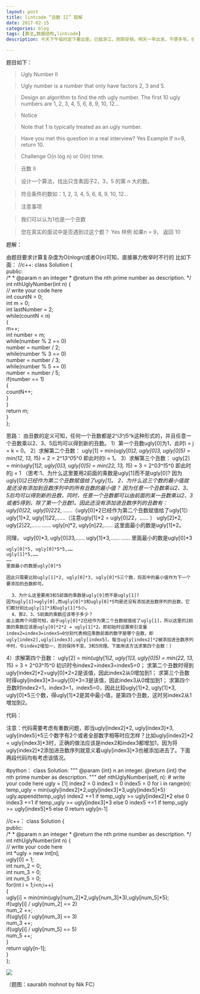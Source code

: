 ```yaml
---
layout: post
title: lintcode “丑数 II” 题解
date: 2017-02-15
categories: blog
tags: [算法,数据结构,lintcode]
description: 今天下午临时定下要出差。已抵浙江，刚刚安顿。明天一早出发，不便多写。但会在工作之余尽量写。写不是义务，写本身就是写的报酬。

---
```

题目如下：

>Ugly Number II

>Ugly number is a number that only have factors 2, 3 and 5.

>Design an algorithm to find the nth ugly number. The first 10 ugly numbers are 1, 2, 3, 4, 5, 6, 8, 9, 10, 12...

>Notice

>Note that 1 is typically treated as an ugly number.

>Have you met this question in a real interview? Yes
>Example
>If n=9, return 10.

>Challenge 
>O(n log n) or O(n) time.


>丑数 II

>设计一个算法，找出只含素因子2，3，5 的第 n 大的数。

>符合条件的数如：1, 2, 3, 4, 5, 6, 8, 9, 10, 12...

> 注意事项

>我们可以认为1也是一个丑数

>您在真实的面试中是否遇到过这个题？ Yes
>样例
>如果n = 9， 返回 10

题解：

由题目要求计算复杂度为O(nlogn)或者O(n)可知，直接暴力枚举时不行的
比如下面：
//c++:
class Solution {  
public:  
    /* 
     * @param n an integer 
     * @return the nth prime number as description. 
     */  
    int nthUglyNumber(int n) {  
        // write your code here  
        int countN = 0;  
        int m = 0;  
        int lastNumber = 2;  
        while(countN < n)  
        {  
            m++;  
            int number = m;  
            while(number % 2 == 0)  
                number = number / 2;  
            while(number % 3 == 0)  
                number = number / 3;  
            while(number % 5 == 0)  
                number = number / 5;  
            if(number == 1)  
            {  
                countN++;  
            }  
        }  
        return m;  
    }  
};  

思路：
由丑数的定义可知，任何一个丑数都是2^i*3^j*5^k这种形式的，并且任意一个丑数乘以2、3、5后均可以得到新的丑数。
1）第一个丑数ugly[0]为1，此时i = j = k = 0。
2）求解第二个丑数：
ugly[1] = min(ugly[0]*2, ugly[0]*3, ugly[0]*5) = min(1*2, 1*3, 1*5) = 2 = 2^1*3^0*5^0
即此时的i = 1。
3）求解第三个丑数：
ugly[2] = min(ugly[1]*2, ugly[0]*3, ugly[0]*5) = min(2*2, 1*3, 1*5) = 3 = 2^0*3^1*5^0
即此时的j = 1
（思考:1、为什么这里要用2前面的乘数是ugly[1]而不是ugly[0]?
	因为ugly[0]*2已经作为第二个丑数赋值给了ugly[1]。
      2、为什么这三个数的最小值就是还没有添加到丑数序列中的所有丑数的最小值？
	因为任意一个丑数乘以2、3、5后均可以得到新的丑数，同时，任意一个丑数都可以由前面的某一丑数乘以2、3或者5得到，除了第一个丑数1。因此还没有添加进丑数序列的丑数有：
	ugly[0]*2*2, ugly[0]*2*2*2, ……（ugly[0]*2已经作为第二个丑数赋值给了ugly[1]）
	ugly[1]*2, ugly[1]*2*2,……（注意ugly[1]*2 = ugly[0]*2*2，…… ）
	ugly[2]*2, ugly[2]*2*2,……
	……
	ugly[n]*2, ugly[n]*2*2,……
	这里面最小的数是ugly[1]*2。
	
同理，
	ugly[0]*3, ugly[0]*3*3,……
	ugly[1]*3,……
	……
	里面最小的数是ugly[0]*3
	
	ugly[0]*5, ugly[0]*5*5,……
	ugly[1]*5,……
	……
	里面最小的数是ugly[0]*5
	
	因此只需要比较ugly[1]*2, ugly[0]*3, ugly[0]*5三个数，将其中的最小值作为下一个要添加的丑数即可。
	
      3、为什么这里要用3和5前面的乘数是ugly[0]而不是ugly[1]?
	因为ugly[1]>ugly[0],而ugly[0]*3和ugly[0]*5均是还没有添加进丑数序列的丑数，它们都分别比ugly[1]*3和ugly[1]*5小。
      4、那2、3、5前面的乘数应该等于多少？
	由上面两个问题可知，由于ugly[0]*2已经作为第二个丑数赋值给了ugly[1]，所以这里的2前面的乘数应该是ugly[0]*2*2 = ugly[1]*2。即初始时设置索引变量index2=index3=index5=0分别代表相应乘数前面的数字是哪个丑数，即ugly[index2],ugly[index3],ugly[index5]。每当ugly[index2]*2被添加进丑数序列中时，令index2增加一，否则保持不变。3和5同理。下面用该方法求第四个丑数：)
4）求解第四个丑数：
ugly[2] = min(ugly[1]*2, ugly[1]*3, ugly[0]*5) = min(2*2, 1*3, 1*5) = 3 = 2^0*3^1*5^0
初识时令index2=index3=index5=0；
求第二个丑数时得到ugly[index2]*2=ugly[0]*2=2是该值，因此index2从0增加到1；
求第三个丑数时得ugly[index3]*3=ugly[0]*3=3是该值，因此index3从0增加到1；
求第四个丑数时index2=1，index3=1，index5=0，因此比较ugly[1]*2, ugly[1]*3, ugly[0]*5三个数，得ugly[1]*2是其中最小值，是第四个丑数，这时另index2从1增加到2。

代码：

注意：代码需要考虑有重数问题，即当ugly[index2]*2, ugly[index3]*3, ugly[index5]*5三个数字有2个或者全部数字相等时应怎样？比如ugly[index2]*2 = ugly[index3]*3时，正确的做法应该是index2和index3都增加1，因为将ugly[index2]*2添加进丑数序列就意义着ugly[index3]*3也被添加进去了。下面两段代码均有考虑该情况。

#python：
class Solution:
    """
    @param {int} n an integer.
    @return {int} the nth prime number as description.
    """
    def nthUglyNumber(self, n):
        # write your code here
        ugly = [1]
        index2 = 0
        index3 = 0
        index5 = 0
        for i in range(n):
            temp_ugly = min(ugly[index2]*2,ugly[index3]*3,ugly[index5]*5)
            ugly.append(temp_ugly)
            index2 +=1 if temp_ugly >= ugly[index2]*2 else 0
            index3 +=1 if temp_ugly >= ugly[index3]*3 else 0
            index5 +=1 if temp_ugly >= ugly[index5]*5 else 0
        return ugly[n-1]


//c++：
class Solution {  
public:  
    /* 
     * @param n an integer 
     * @return the nth prime number as description. 
     */  
    int nthUglyNumber(int n) {  
        // write your code here  
        int *ugly = new int[n];  
        ugly[0] = 1;  
        int num_2 = 0;  
        int num_3 = 0;  
        int num_5 = 0;  
        for(int i = 1;i<n;i++)  
        {  
            ugly[i] = min(min(ugly[num_2]*2,ugly[num_3]*3),ugly[num_5]*5);  
            if(ugly[i] / ugly[num_2] == 2)  
                num_2 ++;  
            if(ugly[i] / ugly[num_3] == 3)  
                num_3 ++;  
            if(ugly[i] / ugly[num_5] == 5)  
                num_5 ++;  
        }  
        return ugly[n-1];  
    }  
};




![](http://7d9mjz.com1.z0.glb.clouddn.com/20150913-220033.jpg)


（题图：saurabh mohnot by Nik FC）









